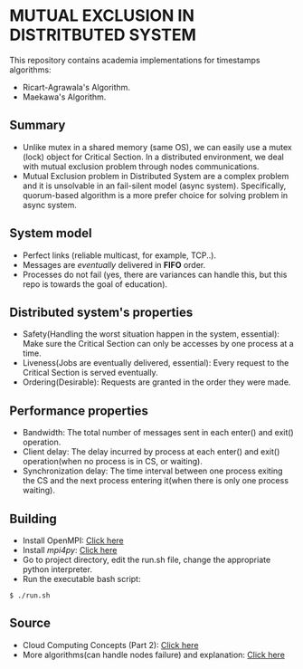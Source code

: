 # MUTUAL EXCLUSION IN DISTRITBUTED SYSTEM
This repository contains academia implementations for timestamps algorithms:
- Ricart-Agrawala's Algorithm.
- Maekawa's Algorithm.


## Summary
- Unlike mutex in a shared memory (same OS), we can easily use a mutex (lock) object for Critical Section. In a distributed environment, we deal with mutual exclusion problem through nodes communications.
- Mutual Exclusion problem in Distributed System are a complex problem and it is unsolvable in an fail-silent model (async system). Specifically, quorum-based algorithm is a more prefer choice for solving problem in async system.


## System model
- Perfect links (reliable multicast, for example, TCP..).
- Messages are _eventually_ delivered in **FIFO** order.
- Processes do not fail (yes, there are variances can handle this, but this repo is towards the goal of education).


## Distributed system's properties
- Safety(Handling the worst situation happen in the system, essential): Make sure the Critical Section can only be accesses by one process at a time.
- Liveness(Jobs are eventually delivered, essential): Every request to the Critical Section is served eventually.
- Ordering(Desirable): Requests are granted in the order they were made.

## Performance properties
- Bandwidth: The total number of messages sent in each enter() and exit() operation.
- Client delay: The delay incurred by process at each enter() and exit() operation(when no process is in CS, or waiting).
- Synchronization delay: The time interval between one process exiting the CS and the next process entering it(when there is only one process waiting).


## Building
- Install OpenMPI: [Click here](https://www.open-mpi.org/software/ompi)
- Install _mpi4py_: [Click here](https://mpi4py.readthedocs.io/en/stable/index.html)
- Go to project directory, edit the run.sh file, change the appropriate python interpreter.
- Run the executable bash script:

```
$ ./run.sh
```


## Source
- Cloud Computing Concepts (Part 2): [Click here](https://www.coursera.org/learn/cloud-computing-2/lecture/Fm2qB/2-1-introduction-and-basics)
- More algorithms(can handle nodes failure) and explanation: [Click here](https://www.cs.uic.edu/~ajayk/Chapter9.pdf)
